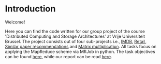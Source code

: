 # Introduction

Welcome!

Here you can find the code written for our group project of the course 'Distributed Computing and Storage Architectures' at Vrije Universiteit Brussel. 
The project consists out of four sub-projects i.e., [IMDB](https://github.com/SeppeLampe/MapReduce/tree/master/1%20IMDB), [Retail](https://github.com/SeppeLampe/MapReduce/tree/master/2%20Online%20Retail), [Similar paper recommendations](https://github.com/SeppeLampe/MapReduce/tree/master/3%20Similar%20Paper%20Recommendations) and [Matrix multiplication](https://github.com/SeppeLampe/MapReduce/tree/master/4%20Matrix%20Multiplication). 
All tasks focus on applying the MapReduce scheme via MRJob in python. The task objectives can be found [here](https://github.com/SeppeLampe/MapReduce/blob/master/Objectives.pdf), while our report can be read [here](https://github.com/SeppeLampe/MapReduce/blob/master/Report.pdf).
